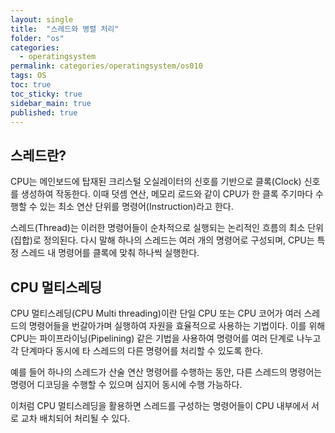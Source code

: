 ```yaml
---
layout: single
title:  "스레드와 병렬 처리"
folder: "os"
categories:
  - operatingsystem
permalink: categories/operatingsystem/os010
tags: OS
toc: true
toc_sticky: true
sidebar_main: true
published: true
---
```


## 스레드란?
CPU는 메인보드에 탑재된 크리스털 오실레이터의 신호를 기반으로 클록(Clock) 신호를 생성하여 작동한다. 이때 덧셈 연산, 메모리 로드와 같이 CPU가 한 클록 주기마다 수행할 수 있는 최소 연산 단위를 명령어(Instruction)라고 한다.

스레드(Thread)는 이러한 명령어들이 순차적으로 실행되는 논리적인 흐름의 최소 단위(집합)로 정의된다. 다시 말해 하나의 스레드는 여러 개의 명령어로 구성되며, CPU는 특정 스레드 내 명령어를 클록에 맞춰 하나씩 실행한다.

## CPU 멀티스레딩
CPU 멀티스레딩(CPU Multi threading)이란 단일 CPU 또는 CPU 코어가 여러 스레드의 명령어들을 번갈아가며 실행하여 자원을 효율적으로 사용하는 기법이다. 이를 위해 CPU는 파이프라이닝(Pipelining) 같은 기법을 사용하여 명령어를 여러 단계로 나누고 각 단계마다 동시에 타 스레드의 다른 명령어를 처리할 수 있도록 한다.

예를 들어 하나의 스레드가 산술 연산 명령어를 수행하는 동안, 다른 스레드의 명령어는 명령어 디코딩을 수행할 수 있으며 심지어 동시에 수행 가능하다.

이처럼 CPU 멀티스레딩을 활용하면 스레드를 구성하는 명령어들이 CPU 내부에서 서로 교차 배치되어 처리될 수 있다.